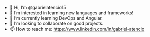 - 👋 Hi, I’m @gabrielatencio15
- 👀 I’m interested in learning new languages and frameworks!
- 🌱 I’m currently learning DevOps and Angular.
- 💞️ I’m looking to collaborate on good projects.
- 📫 How to reach me: https://www.linkedin.com/in/gabriel-atencio

<!---
gabrielatencio15/gabrielatencio15 is a ✨ special ✨ repository because its `README.md` (this file) appears on your GitHub profile.
You can click the Preview link to take a look at your changes.
--->
